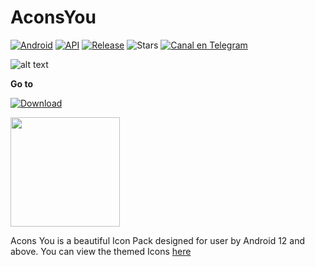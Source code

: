 # AconsYou
[![Android](https://img.shields.io/badge/Plataforma-Android-lime.svg?style=for-the-badge)](https://www.android.com) [![API](https://img.shields.io/badge/API-21%2B-cyan.svg?logo=android&tint:blue&style=for-the-badge)](https://developer.android.com/studio/releases/platforms)
[![Release](https://img.shields.io/github/v/release/anarchist22/AconsYou?color=%23b597f4&style=for-the-badge)](https://github.com/anarchist22/AconsYou/releases)
![Stars](https://img.shields.io/github/stars/anarchist22/AconsYou?color=yellow&style=for-the-badge)
[![Canal en Telegram](https://img.shields.io/badge/Telegram-2CA5E0.svg?style=for-the-badge&logo=Telegram)](https://t.me/acons_icons "Contact me in Telegram")
 
![alt text](https://raw.githubusercontent.com/anarchist22/AconsYou/main/app/resources/database/drawables/logo_acons.png)

**Go to** 

[![Download](https://img.shields.io/github/downloads/anarchist22/AconsYou/total?color=%23b597f4&label=Descargar&style=for-the-badge)](https://github.com/anarchist22/AconsYou/releases)

<p align="vertical"><a href="https://www.paypal.me/LuisDiazGipa"><img src="https://raw.githubusercontent.com/andreostrovsky/donate-with-paypal/master/PNG/blue.png" width="175"></a></p>

Acons You is a beautiful Icon Pack designed for user by Android 12 and above. You can view the themed Icons [here](https://github.com/anarchist22/AconsYou/blob/main/ICONIZED.md)
